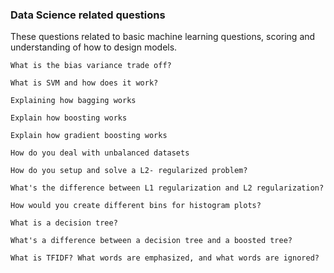 ### Data Science related questions

These questions related to basic machine learning questions, scoring and understanding of how to design models. 

```
What is the bias variance trade off?
```

```
What is SVM and how does it work?
```

```
Explaining how bagging works
```

```
Explain how boosting works
```

```
Explain how gradient boosting works
```

```
How do you deal with unbalanced datasets
```

```
How do you setup and solve a L2- regularized problem?
```

```
What's the difference between L1 regularization and L2 regularization?
```

```
How would you create different bins for histogram plots?
```

```
What is a decision tree?
```

```
What's a difference between a decision tree and a boosted tree?
```

```
What is TFIDF? What words are emphasized, and what words are ignored?
```


